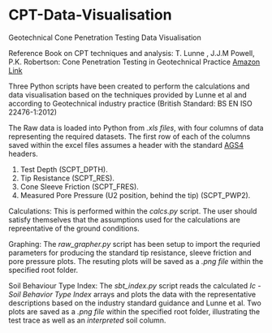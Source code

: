 # CPT-Data-Visualisation
Geotechnical Cone Penetration Testing Data Visualisation

Reference Book on CPT techniques and analysis: T. Lunne , J.J.M Powell, P.K. Robertson: Cone Penetration Testing in Geotechnical Practice [Amazon Link](https://www.amazon.co.uk/Cone-Penetration-Testing-Geotechnical-Practice/dp/041923750X)

Three Python scripts have been created to perform the calculations and data visualisation based on the techniques provided by Lunne et al 
and according to Geotechnical industry practice (British Standard: BS EN ISO 22476-1:2012)

The Raw data is loaded into Python from *.xls files*, with four columns of data representing  the required datasets. The first row of each of the columns saved within the excel files assumes a header with the standard [AGS4](https://www.ags.org.uk/) headers.
  1) Test Depth (SCPT_DPTH).
  2) Tip Resistance (SCPT_RES).
  3) Cone Sleeve Friction (SCPT_FRES).
  4) Measured Pore Pressure (U2 position, behind the tip) (SCPT_PWP2).
  
 Calculations:
 This is performed within the *calcs.py* script. The user should satisfy themselves that the assumptions used for the calculations are   repreentative of the ground conditions.

Graphing:
The *raw_grapher.py* script has been setup to import the requried parameters for producing the standard tip resistance, sleeve friction and pore pressure plots. The resuting plots will be saved as a *.png file* within the specified root folder.

Soil Behaviour Type Index:
The *sbt_index.py* script reads the calculated *Ic - Soil Behavior Type Index* arrays and plots the data with the representative descriptions based on the industry standard guidance and Lunne et al. Two plots are saved as a *.png file* within the specified root folder, illustrating the test trace as well as an _interpreted_ soil column.
